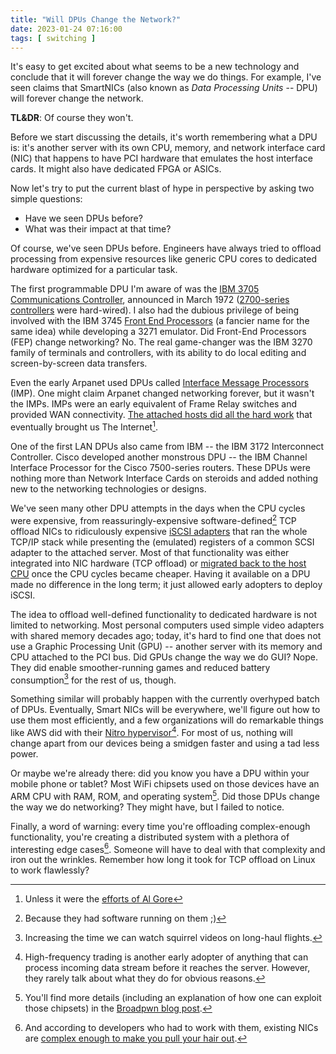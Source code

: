 ```yaml
---
title: "Will DPUs Change the Network?"
date: 2023-01-24 07:16:00
tags: [ switching ]
---
```

It's easy to get excited about what seems to be a new technology and conclude that it will forever change the way we do things. For example, I've seen claims that SmartNICs (also known as *Data Processing Units* -- DPU) will forever change the network.

**TL&DR**: Of course they won't.

Before we start discussing the details, it's worth remembering what a DPU is: it's another server with its own CPU, memory, and network interface card (NIC) that happens to have PCI hardware that emulates the host interface cards. It might also have dedicated FPGA or ASICs.
<!--more-->
Now let's try to put the current blast of hype in perspective by asking two simple questions:

* Have we seen DPUs before?
* What was their impact at that time?

Of course, we've seen DPUs before. Engineers have always tried to offload processing from expensive resources like generic CPU cores to dedicated hardware optimized for a particular task.

The first programmable DPU I'm aware of was the [IBM 3705 Communications Controller](https://en.wikipedia.org/wiki/IBM_3705_Communications_Controller), announced in March 1972 ([2700-series controllers](https://en.wikipedia.org/wiki/IBM_270x) were hard-wired). I also had the dubious privilege of being involved with the IBM 3745 [Front End Processors](https://en.wikipedia.org/wiki/Front-end_processor) (a fancier name for the same idea) while developing a 3271 emulator. Did Front-End Processors (FEP) change networking? No. The real game-changer was the IBM 3270 family of terminals and controllers, with its ability to do local editing and screen-by-screen data transfers.

Even the early Arpanet used DPUs called [Interface Message Processors](https://en.wikipedia.org/wiki/Interface_Message_Processor) (IMP). One might claim Arpanet changed networking forever, but it wasn't the IMPs. IMPs were an early equivalent of Frame Relay switches and provided WAN connectivity. [The attached hosts did all the hard work](https://blog.ipspace.net/2021/05/fundamentals-interface-node-addresses.html) that eventually brought us The Internet[^AG].

[^AG]: Unless it were the [efforts of Al Gore](https://en.wikipedia.org/wiki/Al_Gore_and_information_technology#Urban_legend_that_Gore_claims_to_have_invented_the_Internet)

One of the first LAN DPUs also came from IBM -- the IBM 3172 Interconnect Controller. Cisco developed another monstrous DPU -- the IBM Channel Interface Processor for the Cisco 7500-series routers. These DPUs were nothing more than Network Interface Cards on steroids and added nothing new to the networking technologies or designs.

We've seen many other DPU attempts in the days when the CPU cycles were expensive, from reassuringly-expensive software-defined[^SD] TCP offload NICs to ridiculously expensive [iSCSI adapters](https://www.computerworld.com/article/2586263/intel-announces-iscsi-network-interface-card.html) that ran the whole TCP/IP stack while presenting the (emulated) registers of a common SCSI adapter to the attached server. Most of that functionality was either integrated into NIC hardware (TCP offload) or [migrated back to the host CPU](https://blog.ipspace.net/2010/05/iscsi-moores-law-won.html) once the CPU cycles became cheaper. Having it available on a DPU made no difference in the long term; it just allowed early adopters to deploy iSCSI.

[^SD]: Because they had software running on them ;)

The idea to offload well-defined functionality to dedicated hardware is not limited to networking. Most personal computers used simple video adapters with shared memory decades ago; today, it's hard to find one that does not use a Graphic Processing Unit (GPU) -- another server with its memory and CPU attached to the PCI bus. Did GPUs change the way we do GUI? Nope. They did enable smoother-running games and reduced battery consumption[^VT] for the rest of us, though.

[^VT]: Increasing the time we can watch squirrel videos on long-haul flights.

Something similar will probably happen with the currently overhyped batch of DPUs. Eventually, Smart NICs will be everywhere, we'll figure out how to use them most efficiently, and a few organizations will do remarkable things like AWS did with their [Nitro hypervisor](https://docs.aws.amazon.com/whitepapers/latest/security-design-of-aws-nitro-system/security-design-of-aws-nitro-system.html)[^HFC]. For most of us, nothing will change apart from our devices being a smidgen faster and using a tad less power.

[^HFC]: High-frequency trading is another early adopter of anything that can process incoming data stream before it reaches the server. However, they rarely talk about what they do for obvious reasons.

Or maybe we're already there: did you know you have a DPU within your mobile phone or tablet? Most WiFi chipsets used on those devices have an ARM CPU with RAM, ROM, and operating system[^BP]. Did those DPUs change the way we do networking? They might have, but I failed to notice.

[^BP]: You'll find more details (including an explanation of how one can exploit those chipsets) in the [Broadpwn blog post](https://blog.exodusintel.com/2017/07/26/broadpwn/).

Finally, a word of warning: every time you're offloading complex-enough functionality, you're creating a distributed system with a plethora of interesting edge cases[^CE]. Someone will have to deal with that complexity and iron out the wrinkles. Remember how long it took for TCP offload on Linux to work flawlessly?

[^CE]: And according to developers who had to work with them, existing NICs are [complex enough to make you pull your hair out](https://blog.ipspace.net/2018/09/smart-or-dumb-nics-on-software-gone-wild.html).
